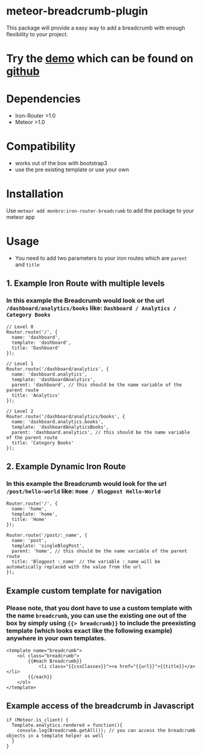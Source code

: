 meteor-breadcrumb-plugin
========================

This package will provide a easy way to add a breadcrumb with enough flexibility to your project.

# Try the [demo](http://meteor-breadcrumb-plugin-basic-example.meteor.com) which can be found on [github](https://github.com/monbro/meteor-breadcrumb-plugin/tree/master/examples/basic)

# Dependencies

* Iron-Router >1.0
* Meteor >1.0

# Compatibility

* works out of the box with bootstrap3
* use the pre existing template or use your own

# Installation

Use `meteor add monbro:iron-router-breadcrumb` to add the package to your meteor app

# Usage

* You need to add two parameters to your iron routes which are `parent` and `title`

## 1. Example Iron Route with multiple levels

### In this example the Breadcrumb would look or the url `/dashboard/analytics/books` like: `Dashboard / Analytics / Category Books`

```
// Level 0
Router.route('/', {
  name: 'dashboard',
  template: 'dashboard',
  title: 'Dashboard'
});

// Level 1
Router.route('/dashboard/analytics', {
  name: 'dashboard.analytics',
  template: 'dashboardAnalytics',
  parent: 'dashboard', // this should be the name variable of the parent route
  title: 'Analytics'
});

// Level 2
Router.route('/dashboard/analytics/books', {
  name: 'dashboard.analytics.books',
  template: 'dashboardAnalyticsBooks',
  parent: 'dashboard.analytics', // this should be the name variable of the parent route
  title: 'Category Books'
});
```

## 2. Example Dynamic Iron Route

### In this example the Breadcrumb would look for the url `/post/hello-world` like: `Home / Blogpost Hello-World`

```
Router.route('/', {
  name: 'home',
  template: 'home',
  title: 'Home'
});

Router.route('/post/:_name', {
  name: 'post',
  template: 'singleBlogPost',
  parent: 'home', // this should be the name variable of the parent route
  title: 'Blogpost :_name' // the variable :_name will be automatically replaced with the value from the url
});
```

## Example custom template for navigation

### Please note, that you dont have to use a custom template with the name `breadcrumb`, you can use the existing one out of the box by simply using `{{> breadcrumb}}` to include the preexisting template (which looks exact like the following example) anywhere in your own templates.

```
<template name="breadcrumb">
    <ol class="breadcrumb">
        {{#each Breadcrumb}}
            <li class="{{cssClasses}}"><a href="{{url}}">{{title}}</a></li>
        {{/each}}
    </ol>
</template>
```

## Example access of the breadcrumb in Javascript

```
if (Meteor.is_client) {
  Template.analytics.rendered = function(){
    console.log(Breadcrumb.getAll()); // you can access the breadcrumb objects in a template helper as well
  }
}
```